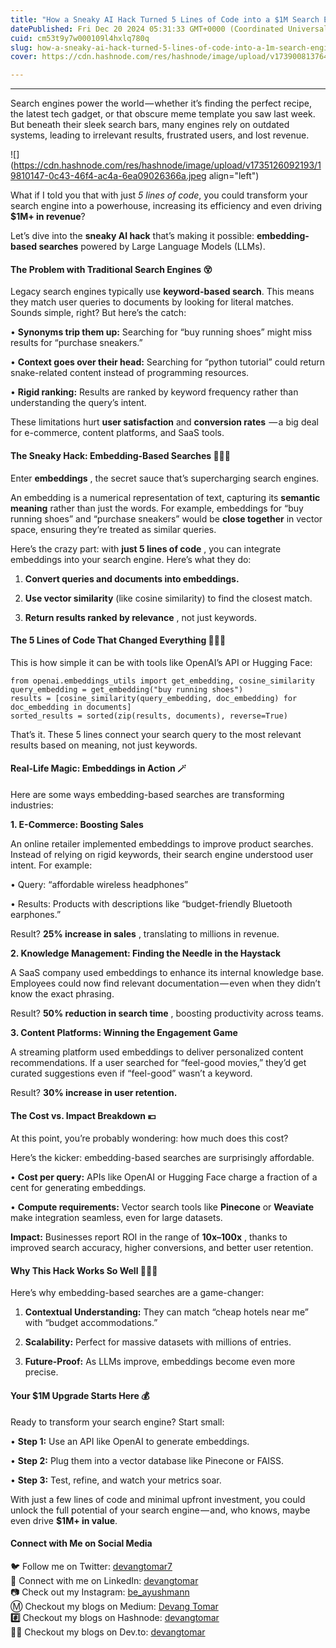 ```yaml
---
title: "How a Sneaky AI Hack Turned 5 Lines of Code into a $1M Search Engine Upgrade"
datePublished: Fri Dec 20 2024 05:31:33 GMT+0000 (Coordinated Universal Time)
cuid: cm53t9y7w000109l4hxlq780q
slug: how-a-sneaky-ai-hack-turned-5-lines-of-code-into-a-1m-search-engine-upgrade
cover: https://cdn.hashnode.com/res/hashnode/image/upload/v1739008137644/e7c9fcb1-a1d7-47b6-bc7e-94aac3aae9f5.webp

---
```


---

Search engines power the world — whether it’s finding the perfect recipe, the latest tech gadget, or that obscure meme template you saw last week. But beneath their sleek search bars, many engines rely on outdated systems, leading to irrelevant results, frustrated users, and lost revenue.

![](https://cdn.hashnode.com/res/hashnode/image/upload/v1735126092193/19810147-0c43-46f4-ac4a-6ea09026366a.jpeg align="left")

What if I told you that with just *5 lines of code*, you could transform your search engine into a powerhouse, increasing its efficiency and even driving **$1M+ in revenue**?

Let’s dive into the **sneaky AI hack** that’s making it possible: **embedding-based searches** powered by Large Language Models (LLMs).

#### **The Problem with Traditional Search Engines 😵**

Legacy search engines typically use **keyword-based search**. This means they match user queries to documents by looking for literal matches. Sounds simple, right? But here’s the catch:

• **Synonyms trip them up:** Searching for “buy running shoes” might miss results for “purchase sneakers.”

• **Context goes over their head:** Searching for “python tutorial” could return snake-related content instead of programming resources.

• **Rigid ranking:** Results are ranked by keyword frequency rather than understanding the query’s intent.

These limitations hurt **user satisfaction** and **conversion rates**  — a big deal for e-commerce, content platforms, and SaaS tools.

#### **The Sneaky Hack: Embedding-Based Searches 🕵🏻‍♂️**

Enter **embeddings** , the secret sauce that’s supercharging search engines.

An embedding is a numerical representation of text, capturing its **semantic meaning** rather than just the words. For example, embeddings for “buy running shoes” and “purchase sneakers” would be **close together** in vector space, ensuring they’re treated as similar queries.

Here’s the crazy part: with **just 5 lines of code** , you can integrate embeddings into your search engine. Here’s what they do:

1. **Convert queries and documents into embeddings.**
    
2. **Use vector similarity** (like cosine similarity) to find the closest match.
    
3. **Return results ranked by relevance** , not just keywords.
    

#### **The 5 Lines of Code That Changed Everything 🧑🏻‍💻**

This is how simple it can be with tools like OpenAI’s API or Hugging Face:

```plaintext
from openai.embeddings_utils import get_embedding, cosine_similarity
query_embedding = get_embedding("buy running shoes")
results = [cosine_similarity(query_embedding, doc_embedding) for doc_embedding in documents]
sorted_results = sorted(zip(results, documents), reverse=True)
```

That’s it. These 5 lines connect your search query to the most relevant results based on meaning, not just keywords.

#### **Real-Life Magic: Embeddings in Action 🪄**

Here are some ways embedding-based searches are transforming industries:

**1\. E-Commerce: Boosting Sales**

An online retailer implemented embeddings to improve product searches. Instead of relying on rigid keywords, their search engine understood user intent. For example:

• Query: “affordable wireless headphones”

• Results: Products with descriptions like “budget-friendly Bluetooth earphones.”

Result? **25% increase in sales** , translating to millions in revenue.

**2\. Knowledge Management: Finding the Needle in the Haystack**

A SaaS company used embeddings to enhance its internal knowledge base. Employees could now find relevant documentation — even when they didn’t know the exact phrasing.

Result? **50% reduction in search time** , boosting productivity across teams.

**3\. Content Platforms: Winning the Engagement Game**

A streaming platform used embeddings to deliver personalized content recommendations. If a user searched for “feel-good movies,” they’d get curated suggestions even if “feel-good” wasn’t a keyword.

Result? **30% increase in user retention.**

#### **The Cost vs. Impact Breakdown 💴**

At this point, you’re probably wondering: how much does this cost?

Here’s the kicker: embedding-based searches are surprisingly affordable.

• **Cost per query:** APIs like OpenAI or Hugging Face charge a fraction of a cent for generating embeddings.

• **Compute requirements:** Vector search tools like **Pinecone** or **Weaviate** make integration seamless, even for large datasets.

**Impact:** Businesses report ROI in the range of **10x–100x** , thanks to improved search accuracy, higher conversions, and better user retention.

#### **Why This Hack Works So Well 🙋🏻‍♂️**

Here’s why embedding-based searches are a game-changer:

1. **Contextual Understanding:** They can match “cheap hotels near me” with “budget accommodations.”
    
2. **Scalability:** Perfect for massive datasets with millions of entries.
    
3. **Future-Proof:** As LLMs improve, embeddings become even more precise.
    

#### **Your $1M Upgrade Starts Here 💰**

Ready to transform your search engine? Start small:

• **Step 1:** Use an API like OpenAI to generate embeddings.

• **Step 2:** Plug them into a vector database like Pinecone or FAISS.

• **Step 3:** Test, refine, and watch your metrics soar.

With just a few lines of code and minimal upfront investment, you could unlock the full potential of your search engine — and, who knows, maybe even drive **$1M+ in value**.

#### Connect with Me on Social Media

🐦 Follow me on Twitter: [devangtomar7](https://twitter.com/devangtomar7)  
🔗 Connect with me on LinkedIn: [devangtomar](https://www.linkedin.com/in/devangtomar)  
📷 Check out my Instagram: [be\_ayushmann](https://instagram.com/be_ayushmann)  
Ⓜ️ Checkout my blogs on Medium: [Devang Tomar](https://medium.com/@devangtomar)  
**#️⃣** Checkout my blogs on Hashnode: [devangtomar](https://devangtomar.hashnode.dev/)  
**🧑‍💻** Checkout my blogs on Dev.to: [devangtomar](https://dev.to/devangtomar)
